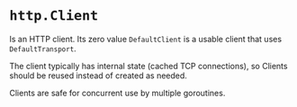# `http.Client`
Is an HTTP client. Its zero value `DefaultClient` is a usable client that 
uses `DefaultTransport`.  
  
The client typically has internal state (cached TCP connections), so 
Clients should be reused instead of created as needed.  
  
Clients are safe for concurrent use by multiple goroutines.

